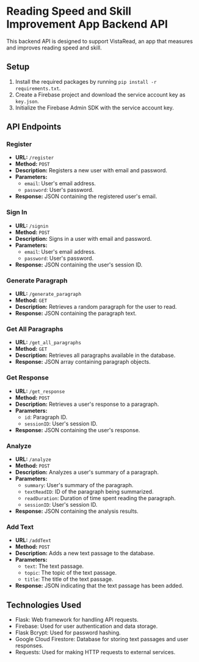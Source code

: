 # Reading Speed and Skill Improvement App Backend API

This backend API is designed to support VistaRead, an app that measures and improves reading speed and skill.

## Setup

1. Install the required packages by running `pip install -r requirements.txt`.
2. Create a Firebase project and download the service account key as `key.json`.
3. Initialize the Firebase Admin SDK with the service account key.

## API Endpoints

### Register

- **URL:** `/register`
- **Method:** `POST`
- **Description:** Registers a new user with email and password.
- **Parameters:**
  - `email`: User's email address.
  - `password`: User's password.
- **Response:** JSON containing the registered user's email.

### Sign In

- **URL:** `/signin`
- **Method:** `POST`
- **Description:** Signs in a user with email and password.
- **Parameters:**
  - `email`: User's email address.
  - `password`: User's password.
- **Response:** JSON containing the user's session ID.

### Generate Paragraph

- **URL:** `/generate_paragraph`
- **Method:** `GET`
- **Description:** Retrieves a random paragraph for the user to read.
- **Response:** JSON containing the paragraph text.

### Get All Paragraphs

- **URL:** `/get_all_paragraphs`
- **Method:** `GET`
- **Description:** Retrieves all paragraphs available in the database.
- **Response:** JSON array containing paragraph objects.

### Get Response

- **URL:** `/get_response`
- **Method:** `POST`
- **Description:** Retrieves a user's response to a paragraph.
- **Parameters:**
  - `id`: Paragraph ID.
  - `sessionID`: User's session ID.
- **Response:** JSON containing the user's response.

### Analyze

- **URL:** `/analyze`
- **Method:** `POST`
- **Description:** Analyzes a user's summary of a paragraph.
- **Parameters:**
  - `summary`: User's summary of the paragraph.
  - `textReadID`: ID of the paragraph being summarized.
  - `readDuration`: Duration of time spent reading the paragraph.
  - `sessionID`: User's session ID.
- **Response:** JSON containing the analysis results.

### Add Text

- **URL:** `/addText`
- **Method:** `POST`
- **Description:** Adds a new text passage to the database.
- **Parameters:**
  - `text`: The text passage.
  - `topic`: The topic of the text passage.
  - `title`: The title of the text passage.
- **Response:** JSON indicating that the text passage has been added.

## Technologies Used

- Flask: Web framework for handling API requests.
- Firebase: Used for user authentication and data storage.
- Flask Bcrypt: Used for password hashing.
- Google Cloud Firestore: Database for storing text passages and user responses.
- Requests: Used for making HTTP requests to external services.
